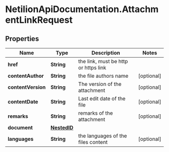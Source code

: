 # NetilionApiDocumentation.AttachmentLinkRequest

## Properties
Name | Type | Description | Notes
------------ | ------------- | ------------- | -------------
**href** | **String** | the link, must be http or https link | 
**contentAuthor** | **String** | the file authors name | [optional] 
**contentVersion** | **String** | The version of the attachment | [optional] 
**contentDate** | **String** | Last edit date of the file | [optional] 
**remarks** | **String** | remarks of the attachment | [optional] 
**document** | [**NestedID**](NestedID.md) |  | 
**languages** | **String** | the languages of the files content | [optional] 


